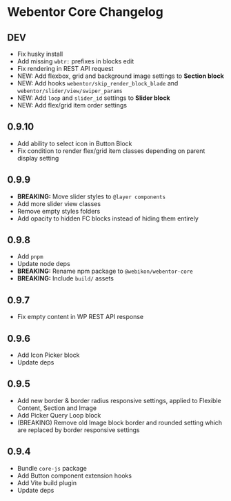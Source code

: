 # Webentor Core Changelog

## DEV

- Fix husky install
- Add missing `wbtr:` prefixes in blocks edit
- Fix rendering in REST API request
- NEW: Add flexbox, grid and background image settings to **Section block**
- NEW: Add hooks `webentor/skip_render_block_blade` and `webentor/slider/view/swiper_params`
- NEW: Add `loop` and `slider_id` settings to **Slider block**
- NEW: Add flex/grid item order settings

## 0.9.10

- Add ability to select icon in Button Block
- Fix condition to render flex/grid item classes depending on parent display setting

## 0.9.9

- **BREAKING:** Move slider styles to `@layer components`
- Add more slider view classes
- Remove empty styles folders
- Add opacity to hidden FC blocks instead of hiding them entirely

## 0.9.8

- Add `pnpm`
- Update node deps
- **BREAKING:** Rename npm package to `@webikon/webentor-core`
- **BREAKING:** Include `build/` assets

## 0.9.7

- Fix empty content in WP REST API response

## 0.9.6

- Add Icon Picker block
- Update deps

## 0.9.5

- Add new border & border radius responsive settings, applied to Flexible Content, Section and Image
- Add Picker Query Loop block
- (BREAKING) Remove old Image block border and rounded setting which are replaced by border responsive settings

## 0.9.4

- Bundle `core-js` package
- Add Button component extension hooks
- Add Vite build plugin
- Update deps
